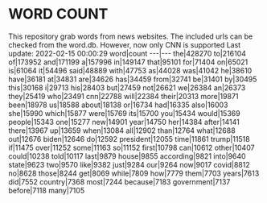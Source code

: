 # WORD COUNT
This repository grab words from news websites. The included urls can be checked from the word.db.
However, now only CNN is supported
Last update: 2022-02-15 00:00:29
word|count
---|---
the|428270
to|216104
of|173952
and|171199
a|157996
in|149147
that|95101
for|71404
on|65021
is|61064
it|54496
said|48889
with|47753
as|44028
was|41042
he|38610
have|36181
at|34831
are|34626
has|34459
from|32741
be|31401
by|30495
this|30168
i|29713
his|28403
but|27459
not|26621
we|26384
an|26373
they|25419
who|23491
cnn|22788
will|22384
their|20313
more|19871
been|18978
us|18588
about|18138
or|16734
had|16335
also|16003
she|15990
which|15877
were|15769
its|15700
you|15434
would|15369
people|15343
one|15277
new|14901
year|14750
her|14384
after|14141
there|13967
up|13659
when|13084
all|12902
than|12764
what|12688
out|12676
biden|12646
do|12592
president|12055
time|11861
trump|11518
if|11475
over|11252
some|11163
so|11152
first|10798
can|10612
other|10407
could|10238
told|10117
last|9879
house|9855
according|9821
into|9640
state|9623
two|9570
like|9382
just|9284
our|9264
now|9017
covid|8812
no|8628
those|8244
get|8069
while|7809
how|7779
them|7703
years|7613
did|7552
country|7368
most|7244
because|7183
government|7137
before|7118
many|7105
